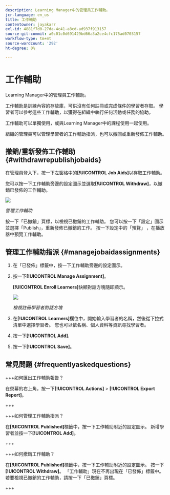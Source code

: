 ```yaml
---
description: Learning Manager中的管理員工作輔助。
jcr-language: en_us
title: 工作輔助
contentowner: jayakarr
exl-id: 4881f7d0-27da-4c41-a8cd-ad937f913157
source-git-commit: a0c01c0d691429bd66a3a2ce4cfc175ad0703157
workflow-type: tm+mt
source-wordcount: '292'
ht-degree: 0%

---
```


# 工作輔助

Learning Manager中的管理員工作輔助。

工作輔助是訓練內容的存放庫，可供沒有任何註冊或完成條件的學習者存取。 學習者可以參考這些工作輔助，以獲得在組織中執行任何活動或任務的協助。

工作輔助可以單獨使用，或與Learning Manager中的課程使用一起使用。

組織的管理員可以管理學習者的工作輔助指派，也可以撤回或重新發佈工作輔助。

## 撤銷/重新發佈工作輔助 {#withdrawrepublishjobaids}

在管理員登入下，按一下左窗格中的&#x200B;**[!UICONTROL Job Aids]**&#x200B;以存取工作輔助。

您可以按一下工作輔助旁邊的設定圖示並選取&#x200B;**[!UICONTROL Withdraw]**，以撤銷已發佈的工作輔助。

![](assets/withdraw-job-aids-admin.png)

*管理工作輔助*

按一下「已撤銷」頁標，以檢視已撤銷的工作輔助。 您可以按一下「設定」圖示並選擇「Publish」，重新發佈已撤銷的工作。 按一下設定中的「預覽」 ，在播放器中預覽工作輔助。

## 管理工作輔助指派 {#managejobaidassignments}

1. 在「已發佈」標籤中，按一下工作輔助旁邊的設定圖示。


1. 按一下&#x200B;**[!UICONTROL Manage Assignment]**。

   **[!UICONTROL Enroll Learners]**&#x200B;快顯對話方塊隨即顯示。

   ![](assets/enroll-learners-job-aids.png)

   *檢視註冊學習者對話方塊*

1. 在&#x200B;**[!UICONTROL Learners]**&#x200B;欄位中，開始輸入學習者的名稱，然後從下拉式清單中選擇學習者。 您也可以依名稱、個人資料等資訊尋找學習者。
1. 按一下&#x200B;**[!UICONTROL Add].**
1. 按一下&#x200B;**[!UICONTROL Save]**。

## 常見問題 {#frequentlyaskedquestions}

+++如何匯出工作輔助報告？

在熒幕的右上角，按一下&#x200B;**[!UICONTROL Actions]** > **[!UICONTROL Export Report]**。

+++

+++如何管理工作輔助指派？

在&#x200B;**[!UICONTROL Published]**&#x200B;標籤中，按一下工作輔助附近的設定圖示。 新增學習者並按一下&#x200B;**[!UICONTROL Add]**。

+++

+++如何撤銷工作輔助？

在&#x200B;**[!UICONTROL Published]**&#x200B;標籤中，按一下工作輔助附近的設定圖示。 按一下&#x200B;**[!UICONTROL Withdraw]**。 「工作輔助」現在不再出現在「已發佈」標籤中。 若要檢視已撤銷的工作輔助，請按一下「已撤銷」頁標。

+++
